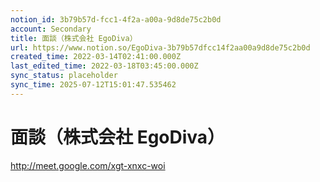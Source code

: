 ```yaml
---
notion_id: 3b79b57d-fcc1-4f2a-a00a-9d8de75c2b0d
account: Secondary
title: 面談（株式会社 EgoDiva）
url: https://www.notion.so/EgoDiva-3b79b57dfcc14f2aa00a9d8de75c2b0d
created_time: 2022-03-14T02:41:00.000Z
last_edited_time: 2022-03-18T03:45:00.000Z
sync_status: placeholder
sync_time: 2025-07-12T15:01:47.535462
---
```

# 面談（株式会社 EgoDiva）

http://meet.google.com/xgt-xnxc-woi